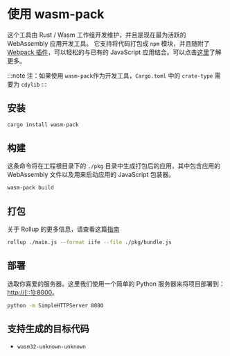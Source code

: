 # 使用 wasm-pack

这个工具由 Rust / Wasm 工作组开发维护，并且是现在最为活跃的 WebAssembly 应用开发工具。 它支持将代码打包成 `npm` 模块，并且随附了 [Webpack 插件](https://github.com/wasm-tool/wasm-pack-plugin)，可以轻松的与已有的 JavaScript 应用结合。可以点击[这里](https://rustwasm.github.io/docs/wasm-pack/introduction.html)了解更多。

:::note
注：如果使用 `wasm-pack`作为开发工具，`Cargo.toml` 中的 `crate-type` 需要为 `cdylib`
:::

## 安装

```bash
cargo install wasm-pack
```

## 构建

这条命令将在工程根目录下的 `./pkg` 目录中生成打包后的应用，其中包含应用的 WebAssembly 文件以及用来启动应用的 JavaScript 包装器。

```bash
wasm-pack build
```

## 打包

关于 Rollup 的更多信息，请查看这篇[指南](https://rollupjs.org/guide/en/#quick-start)

```bash
rollup ./main.js --format iife --file ./pkg/bundle.js
```

## 部署

选取你喜爱的服务器。这里我们使用一个简单的 Python 服务器来将项目部署到：[http://\[::1\]:8000](http://[::1]:8000)。

```bash
python -m SimpleHTTPServer 8080
```

## 支持生成的目标代码

* `wasm32-unknown-unknown`

